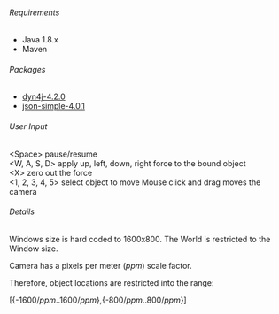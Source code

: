 
###### Requirements
- Java 1.8.x
- Maven

###### Packages
- [dyn4j-4.2.0](https://dyn4j.org/)
- [json-simple-4.0.1](https://cliftonlabs.github.io/json-simple/)


###### User Input 

\<Space> pause/resume \
<W, A, S, D> apply up, left, down, right force to the bound object\
\<X> zero out the force\
<1, 2, 3, 4, 5> select object to move
Mouse click and drag moves the camera

###### Details

Windows size is hard coded to 1600x800. The World is restricted to the Window size.

Camera has a pixels per meter (_ppm_) scale factor.

Therefore, object locations are restricted into the range:

[{-1600/_ppm_..1600/_ppm_},{-800/_ppm_..800/_ppm_}]
